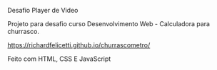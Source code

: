 Desafio Player de Video

Projeto para desafio curso Desenvolvimento Web - Calculadora para churrasco.

https://richardfelicetti.github.io/churrascometro/

Feito com HTML, CSS E JavaScript

